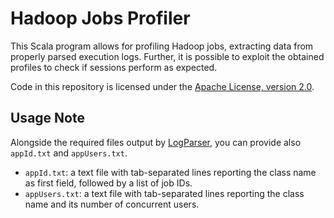 # Hadoop Jobs Profiler

This Scala program allows for profiling Hadoop jobs, extracting data from properly
parsed execution logs.
Further, it is possible to exploit the obtained profiles to check if sessions perform
as expected.

Code in this repository is licensed under the
[Apache License, version 2.0](http://www.apache.org/licenses/LICENSE-2.0).

## Usage Note

Alongside the required files output by [LogParser](https://github.com/deib-polimi/LogParser),
you can provide also `appId.txt` and `appUsers.txt`.

* `appId.txt`: a text file with tab-separated lines reporting the class name as
               first field, followed by a list of job IDs.
* `appUsers.txt`: a text file with tab-separated lines reporting the class name
                  and its number of concurrent users.
